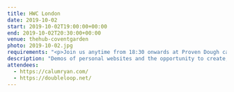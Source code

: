 ```yaml
---
title: HWC London
date: 2019-10-02
start: 2019-10-02T19:00:00+00:00
end: 2019-10-02T20:30:00+00:00
venue: thehub-coventgarden
photo: 2019-10-02.jpg
requirements: "<p>Join us anytime from 18:30 onwards at Proven Dough cafe below Hub by Premier Inn hotel in Covent Garden. The main event starts at 19:00. No need to check-in at the venue, just look out for <a href='http://ohhelloana.blog'>Ana</a>, <a href='https://calumryan.com'>Calum</a> or <a href='https://doubleloop.net'>Neil</a>, the organisers, usually sitting towards the back of the cafe.</p><p>There are a few different ways you can register for Homebrew Website Club London:</p>"
description: "Demos of personal websites and the opportunity to create, update or experiment on your personal website"
attendees:
  - https://calumryan.com/
  - https://doubleloop.net/
---
```

